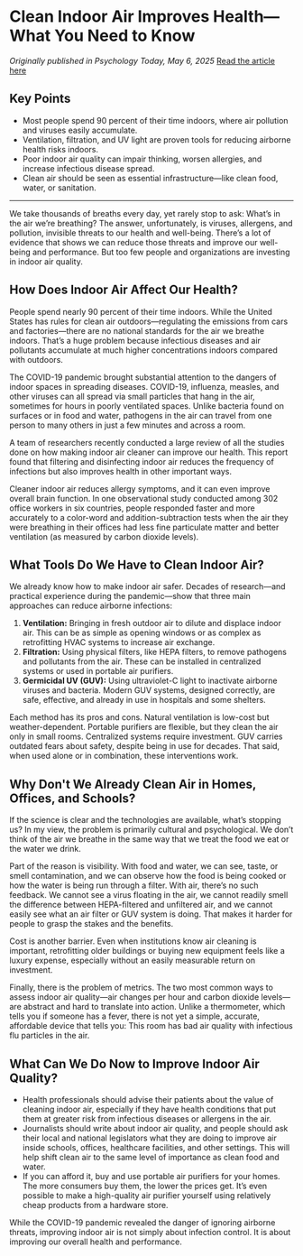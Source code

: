 # Clean Indoor Air Improves Health—What You Need to Know

*Originally published in Psychology Today, May 6, 2025*
[Read the article here](https://www.psychologytoday.com/us/blog/health/202505/clean-indoor-air-improves-health-what-you-need-to-know)

## Key Points

* Most people spend 90 percent of their time indoors, where air pollution and viruses easily accumulate.
* Ventilation, filtration, and UV light are proven tools for reducing airborne health risks indoors.
* Poor indoor air quality can impair thinking, worsen allergies, and increase infectious disease spread.
* Clean air should be seen as essential infrastructure—like clean food, water, or sanitation.

---

We take thousands of breaths every day, yet rarely stop to ask: What’s in the air we’re breathing? The answer, unfortunately, is viruses, allergens, and pollution, invisible threats to our health and well-being. There’s a lot of evidence that shows we can reduce those threats and improve our well-being and performance. But too few people and organizations are investing in indoor air quality.

## How Does Indoor Air Affect Our Health?

People spend nearly 90 percent of their time indoors. While the United States has rules for clean air outdoors—regulating the emissions from cars and factories—there are no national standards for the air we breathe indoors. That’s a huge problem because infectious diseases and air pollutants accumulate at much higher concentrations indoors compared with outdoors.

The COVID-19 pandemic brought substantial attention to the dangers of indoor spaces in spreading diseases. COVID-19, influenza, measles, and other viruses can all spread via small particles that hang in the air, sometimes for hours in poorly ventilated spaces. Unlike bacteria found on surfaces or in food and water, pathogens in the air can travel from one person to many others in just a few minutes and across a room.

A team of researchers recently conducted a large review of all the studies done on how making indoor air cleaner can improve our health. This report found that filtering and disinfecting indoor air reduces the frequency of infections but also improves health in other important ways.

Cleaner indoor air reduces allergy symptoms, and it can even improve overall brain function. In one observational study conducted among 302 office workers in six countries, people responded faster and more accurately to a color-word and addition-subtraction tests when the air they were breathing in their offices had less fine particulate matter and better ventilation (as measured by carbon dioxide levels).

## What Tools Do We Have to Clean Indoor Air?

We already know how to make indoor air safer. Decades of research—and practical experience during the pandemic—show that three main approaches can reduce airborne infections:

1. **Ventilation:** Bringing in fresh outdoor air to dilute and displace indoor air. This can be as simple as opening windows or as complex as retrofitting HVAC systems to increase air exchange.
2. **Filtration:** Using physical filters, like HEPA filters, to remove pathogens and pollutants from the air. These can be installed in centralized systems or used in portable air purifiers.
3. **Germicidal UV (GUV):** Using ultraviolet-C light to inactivate airborne viruses and bacteria. Modern GUV systems, designed correctly, are safe, effective, and already in use in hospitals and some shelters.

Each method has its pros and cons. Natural ventilation is low-cost but weather-dependent. Portable purifiers are flexible, but they clean the air only in small rooms. Centralized systems require investment. GUV carries outdated fears about safety, despite being in use for decades. That said, when used alone or in combination, these interventions work.

## Why Don't We Already Clean Air in Homes, Offices, and Schools?

If the science is clear and the technologies are available, what’s stopping us? In my view, the problem is primarily cultural and psychological. We don’t think of the air we breathe in the same way that we treat the food we eat or the water we drink.

Part of the reason is visibility. With food and water, we can see, taste, or smell contamination, and we can observe how the food is being cooked or how the water is being run through a filter. With air, there’s no such feedback. We cannot see a virus floating in the air, we cannot readily smell the difference between HEPA-filtered and unfiltered air, and we cannot easily see what an air filter or GUV system is doing. That makes it harder for people to grasp the stakes and the benefits.

Cost is another barrier. Even when institutions know air cleaning is important, retrofitting older buildings or buying new equipment feels like a luxury expense, especially without an easily measurable return on investment.

Finally, there is the problem of metrics. The two most common ways to assess indoor air quality—air changes per hour and carbon dioxide levels—are abstract and hard to translate into action. Unlike a thermometer, which tells you if someone has a fever, there is not yet a simple, accurate, affordable device that tells you: This room has bad air quality with infectious flu particles in the air.

## What Can We Do Now to Improve Indoor Air Quality?

* Health professionals should advise their patients about the value of cleaning indoor air, especially if they have health conditions that put them at greater risk from infectious diseases or allergens in the air.
* Journalists should write about indoor air quality, and people should ask their local and national legislators what they are doing to improve air inside schools, offices, healthcare facilities, and other settings. This will help shift clean air to the same level of importance as clean food and water.
* If you can afford it, buy and use portable air purifiers for your homes. The more consumers buy them, the lower the prices get. It’s even possible to make a high-quality air purifier yourself using relatively cheap products from a hardware store.

While the COVID-19 pandemic revealed the danger of ignoring airborne threats, improving indoor air is not simply about infection control. It is about improving our overall health and performance.
